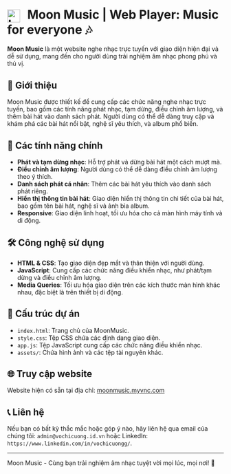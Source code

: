 # <img src="https://cdn.glitch.global/f9a3cc04-0b49-46cb-84b6-5390f34696dc/7ce23ef5-dafd-4478-a67e-3e3f84c49659.image.png?v=1730691289166" alt="Logo của Moon Music" width="30" style="vertical-align: middle; display: inline-block; margin-right: 10px;" /> Moon Music | Web Player: Music for everyone 🎶

**Moon Music** là một website nghe nhạc trực tuyến với giao diện hiện đại và dễ sử dụng, mang đến cho người dùng trải nghiệm âm nhạc phong phú và thú vị.

## 🚀 Giới thiệu

Moon Music được thiết kế để cung cấp các chức năng nghe nhạc trực tuyến, bao gồm các tính năng phát nhạc, tạm dừng, điều chỉnh âm lượng, và thêm bài hát vào danh sách phát. Người dùng có thể dễ dàng truy cập và khám phá các bài hát nổi bật, nghệ sĩ yêu thích, và album phổ biến.

## 🌟 Các tính năng chính

- **Phát và tạm dừng nhạc**: Hỗ trợ phát và dừng bài hát một cách mượt mà.
- **Điều chỉnh âm lượng**: Người dùng có thể dễ dàng điều chỉnh âm lượng theo ý thích.
- **Danh sách phát cá nhân**: Thêm các bài hát yêu thích vào danh sách phát riêng.
- **Hiển thị thông tin bài hát**: Giao diện hiển thị thông tin chi tiết của bài hát, bao gồm tên bài hát, nghệ sĩ và ảnh bìa album.
- **Responsive**: Giao diện linh hoạt, tối ưu hóa cho cả màn hình máy tính và di động.

## 🛠️ Công nghệ sử dụng

- **HTML & CSS**: Tạo giao diện đẹp mắt và thân thiện với người dùng.
- **JavaScript**: Cung cấp các chức năng điều khiển nhạc, như phát/tạm dừng và điều chỉnh âm lượng.
- **Media Queries**: Tối ưu hóa giao diện trên các kích thước màn hình khác nhau, đặc biệt là trên thiết bị di động.

## 📄 Cấu trúc dự án

- `index.html`: Trang chủ của MoonMusic.
- `style.css`: Tệp CSS chứa các định dạng giao diện.
- `app.js`: Tệp JavaScript cung cấp các chức năng điều khiển nhạc.
- `assets/`: Chứa hình ảnh và các tệp tài nguyên khác.

## 🌐 Truy cập website

Website hiện có sẵn tại địa chỉ: [moonmusic.myvnc.com](http://moonmusic.myvnc.com)

## 📞 Liên hệ

Nếu bạn có bất kỳ thắc mắc hoặc góp ý nào, hãy liên hệ qua email của chúng tôi: `admin@vochicuong.id.vn` hoặc Linkedln: `https://www.linkedin.com/in/vochicuongg/`.

---

Moon Music - Cùng bạn trải nghiệm âm nhạc tuyệt vời mọi lúc, mọi nơi! 🎼
